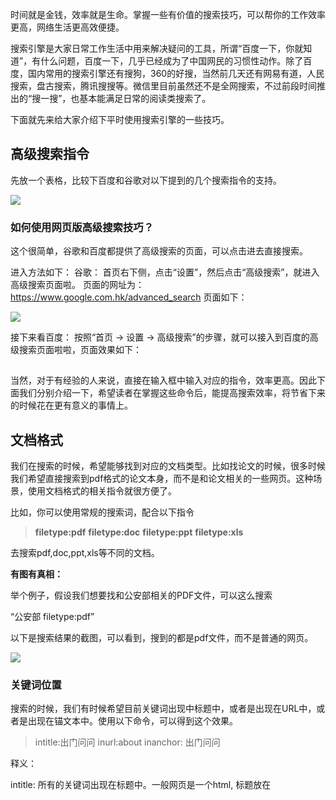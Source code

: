 时间就是金钱，效率就是生命。掌握一些有价值的搜索技巧，可以帮你的工作效率更高，网络生活更高效便捷。  

搜索引擎是大家日常工作生活中用来解决疑问的工具，所谓“百度一下，你就知道”，有什么问题，百度一下，几乎已经成为了中国网民的习惯性动作。除了百度，国内常用的搜索引擎还有搜狗，360的好搜，当然前几天还有网易有道，人民搜索，盘古搜索，腾讯搜搜等。微信里目前虽然还不是全网搜索，不过前段时间推出的“搜一搜”，也基本能满足日常的阅读类搜索了。

下面就先来给大家介绍下平时使用搜索引擎的一些技巧。

## 高级搜索指令

先放一个表格，比较下百度和谷歌对以下提到的几个搜索指令的支持。  

![](http://mmbiz.qpic.cn/mmbiz_png/qX2ED6UwyKGzZvp4XK8pnLiadYuuA03oIpRdokIC95zfx0lSKhfWwViaSUlZN6vwnGqLfp1a4qYrR1pJIcrpdRuA/640?wx_fmt=png&tp=webp&wxfrom=5&wx_lazy=1&wx_co=1)

### 如何使用网页版高级搜索技巧？

这个很简单，谷歌和百度都提供了高级搜索的页面，可以点击进去直接搜索。

进入方法如下：
谷歌：
首页右下侧，点击“设置”，然后点击“高级搜索”，就进入高级搜索页面啦。
页面的网址为：
https://www.google.com.hk/advanced_search
页面如下：

![](http://mmbiz.qpic.cn/mmbiz_png/qX2ED6UwyKGzZvp4XK8pnLiadYuuA03oId3qqjI2g1s5WYYa8ZmtoDsn0FdHhexxphcZkQ9cDSEr9dTTbrIbglA/640?wx_fmt=png&tp=webp&wxfrom=5&wx_lazy=1&wx_co=1)

接下来看百度：
按照“首页 -> 设置 -> 高级搜索”的步骤，就可以接入到百度的高级搜索页面啦啦，页面效果如下：

![](data:image/gif;base64,iVBORw0KGgoAAAANSUhEUgAAAAEAAAABCAYAAAAfFcSJAAAADUlEQVQImWNgYGBgAAAABQABh6FO1AAAAABJRU5ErkJggg==)

当然，对于有经验的人来说，直接在输入框中输入对应的指令，效率更高。因此下面我们分别介绍一下，希望读者在掌握这些命令后，能提高搜索效率，将节省下来的时候花在更有意义的事情上。

## 文档格式  

我们在搜索的时候，希望能够找到对应的文档类型。比如找论文的时候，很多时候我们希望直接搜索到pdf格式的论文本身，而不是和论文相关的一些网页。这种场景，使用文档格式的相关指令就很方便了。

比如，你可以使用常规的搜索词，配合以下指令

> **filetype:pdf**
> **filetype:doc**
> **filetype:ppt**
> **filetype:xls**

去搜索pdf,doc,ppt,xls等不同的文档。

**有图有真相：**

举个例子，假设我们想要找和公安部相关的PDF文件，可以这么搜索

“公安部 filetype:pdf”

以下是搜索结果的截图，可以看到，搜到的都是pdf文件，而不是普通的网页。

![](http://mmbiz.qpic.cn/mmbiz_png/qX2ED6UwyKGzZvp4XK8pnLiadYuuA03oIfPH3vkf6ia95JBdWOWuht7jBMibBMTM5eFSFUAyJdZbosg8TXllcAg2Q/640?wx_fmt=png&tp=webp&wxfrom=5&wx_lazy=1&wx_co=1)  

### 关键词位置

搜索的时候，我们有时候希望目前关键词出现中标题中，或者是出现在URL中，或者是出现在锚文本中。使用以下命令，可以得到这个效果。

> intitle:出门问问
> inurl:about
> inanchor: 出门问问

释义：

intitle: 所有的关键词出现在标题中。一般网页是一个html, 标题放在<title>这个标签中。标题一般是网页的核心信息。假如我们只想找标题中含有某个词的网页，就可以在查询词前加上"intitle:"这个指令。

inurl: URL 就是网页的链接。比如百度的链接为
http://www.baidu.com/

如果搜索 "inurl:baidu",将会找到在URL中包括“baidu”这个词的所有网页。网页正文和标题倒是不一定会出现"baidu"。

inanchor: 比如百度的首页，一般不会出现“搜索引擎”。但是我们找到“搜索引擎”的时候，百度一般都出现在结果中。这个就是因为有大量指向百度首页的anchor 包含“搜索引擎”这些词汇。anchor 就是锚文本的意思。比如“[C++基础库](http://mp.weixin.qq.com/s?__biz=MzI3NzE1NDcyNQ==&mid=2247483802&idx=1&sn=3b8f0f1716eb3f72f766b02931a03fc4&chksm=eb6bdf50dc1c5646fc9d0cdecaca8d03fcb1a9e0e04ed2051beb259e3db6bd2e88da8ef1ec9f&scene=21#wechat_redirect)”，这里的“C++基础库”就是锚文本，用于描述目标网页的内容。一般会取目标网页的标题，或者是一些描述能力强的摘要信息。锚文本指向的链接，就是link了。微信近期放开了公众号内的链接，我这里举的例子，指向的就是我之前写的《不要再重复造轮子了，造牢固的地基吧》那篇文章的地址。

**有图有真相：**

搜索：“intitle:出门问问”，会搜索出来网页标题里，包含出门问问的所有网页。结果如下图：

![](http://mmbiz.qpic.cn/mmbiz_png/qX2ED6UwyKGzZvp4XK8pnLiadYuuA03oIBA92j0W8VjficJCllLVHdgCsPJ7vO9S3QtXyvBMkFYyXHOF92CjXawQ/640?wx_fmt=png&tp=webp&wxfrom=5&wx_lazy=1&wx_co=1)

### 站内搜索

有时候我们希望搜某个特定网站的内容。比如你自己开了一个博客，你希望搜索一下百度上索引了你博客的多少文章，你就可以使用站内搜索这个功能啦。

当然，前几年很多人通过这个技能，找一些网盘资源等，也算是活学活用。

你浏览某个论坛，但是非会员无法使用搜索功能，或者是搜索一次就被禁用一分钟，很不爽怎么办？这时候也是这个技能发挥作用的时候。当然网页搜索的爬虫并非万能的，有时候目标网站，百度或者谷歌爬虫收录也不是很全就是了。

**有图有真相：**

示例：搜索出门问问投资的相关文章，仅搜索bbs.ticwear.com 这个网站。

query :  “投资 site:bbs.ticwear.com”

搜索结果如下图，可以看到搜索到的网页，都是bbs.ticwear.com这个论坛上的。

![](http://mmbiz.qpic.cn/mmbiz_png/qX2ED6UwyKGzZvp4XK8pnLiadYuuA03oIyQ19KPyNjeCg0hickFkFDNI84z5YxMSDstiaKgkLIDs5wZdRVjWAIzLw/640?wx_fmt=png&tp=webp&wxfrom=5&wx_lazy=1&wx_co=1)


再举个例子，最近人工智能这么火，我想看看36kr这个网站上有关人工智能的相关文章，涨涨知识。

  该怎么办？ 看下图吧。

  

![](http://mmbiz.qpic.cn/mmbiz_png/qX2ED6UwyKGzZvp4XK8pnLiadYuuA03oIiceWRhDXbGcMUjqKv2ZUIt9R59UDMoBby6hHtt0OpDhk2WHhS40w38Q/640?wx_fmt=png&tp=webp&wxfrom=5&wx_lazy=1&wx_co=1)

  

关键词信息

  

一般我们搜索的时候，想到几次词，都是几个词放在一起搜索。比如我们想找一些和公安部培训相关的网页，我们一般搜索  公安部培训  这几个字。搜索结果如下图所示：

  

![](http://mmbiz.qpic.cn/mmbiz_png/qX2ED6UwyKGzZvp4XK8pnLiadYuuA03oIhtKPfWWFRs8AAKjNpbiacKWKKIQfguFZ2VeRApL9hdgEsHjdQAqDPHQ/640?wx_fmt=png&tp=webp&wxfrom=5&wx_lazy=1&wx_co=1)

  

可以看到，搜索结果中，公安部 和 培训 两个词不一定都挨在一起。如果我们想找到“公安部”和“培训”两个词挨在一起，怎么办呢？

  

这个时候，可以使用引号，将两个词放在引号中，query :  “公安部培训”  

搜索结果如下图，可以看到，搜索到的网页，公安部和培训两个字都是挨在一起的。

  

![](http://mmbiz.qpic.cn/mmbiz_png/qX2ED6UwyKGzZvp4XK8pnLiadYuuA03oIlSv8vyibZUoslEW1r8tfdAVISbpC5ibQywaYod9WAP6PG0XQ15Zozgag/640?wx_fmt=png&tp=webp&wxfrom=5&wx_lazy=1&wx_co=1)

  

有时候，我们搜索一些词，只是希望几个词命中了其中一个就可以，应该怎么办呢？这时候可以使用 OR 这个指令，注释需要全部大写。另外，百度的查询方式不太一样，需要使用括号括起来。  

  

**有图有真相：**

query :

谷歌：树木 OR 种子 OR 草

百度：(树木种子草)

  

搜索结果如下图，可以看到有一些结果包含树木，有一些结果包含草，有一些结果包含两个到三个关键词

  

  

![](http://mmbiz.qpic.cn/mmbiz_png/qX2ED6UwyKGzZvp4XK8pnLiadYuuA03oIH7BsVbsxKNDdbuUEYlPgwibtuL3ZNyzQkmtTwGR0HLib9pPTcA79gwjw/640?wx_fmt=png&tp=webp&wxfrom=5&wx_lazy=1&wx_co=1)

  

  

如果我们搜索某个词的时候，经常出现相关的另一个词，但是这不是我们想要的，这个时候在不需要的字词前添加一个减号，就可以过滤掉不包含该词的结果啦。

  

有图有真相：

query： 搜索引擎，结果中会出现不少和谷歌有关的网页。

query：  搜索引擎 -谷歌，搜索结果中，有关谷歌的网页会被过滤掉。

  

如下图，搜索“搜索引擎”，第三条和第五条包含谷歌这个关键词

  

![](http://mmbiz.qpic.cn/mmbiz_png/qX2ED6UwyKGzZvp4XK8pnLiadYuuA03oI5UOv4vOYKY9UdbE1OQnDGBw8EtkbXJ79XTQK2nLwtKkuTskGAfDoPg/640?wx_fmt=png&tp=webp&wxfrom=5&wx_lazy=1&wx_co=1)

  

  

接着，我们搜索“搜索引擎 -谷歌”，搜索结果中都不包括“谷歌”这个关键词。结果如下图：

  

![](http://mmbiz.qpic.cn/mmbiz_png/qX2ED6UwyKGzZvp4XK8pnLiadYuuA03oI31esHdgrweLrqvlYenewwYaoxG54IQZvnZu06I5NMrFvEOwZlJAkRg/640?wx_fmt=png&tp=webp&wxfrom=5&wx_lazy=1&wx_co=1)

  

**cache指令  
**

  

有时候一个网页暂时挂了，成为死链了，你又想看，怎么办？可以使用cache指令，查看搜索引擎的缓存。（百度的话，搜索结果中，有“百度快照”这个链接，点击即可访问）

  

**有图有真相：**

搜索"cache:www.sohu.com"，谷歌会直接重定向到缓存页面，并显示是什么时候的快照。截图如下：

  

![](http://mmbiz.qpic.cn/mmbiz_png/qX2ED6UwyKGzZvp4XK8pnLiadYuuA03oIomW1OYwZl9ib3qWicDSHPbSl2ADNMbpmXFzfKrh1YtPdYkLMh8wbNueg/640?wx_fmt=png&tp=webp&wxfrom=5&wx_lazy=1&wx_co=1)

  

info指令  

  

Google还提供了 info指令，其会显示和快照，相似网页，指向某个网页的网页，包含全部关键词的网页等几个链接。

比如我们搜索"info:youku.com"，出来的结果中，会包含四个链接信息。点击的话，分别相当于

cache:youku.com

related:youku.com

site:youku.com  

"youku.com"

这四个搜索。

  

![](http://mmbiz.qpic.cn/mmbiz_png/qX2ED6UwyKGzZvp4XK8pnLiadYuuA03oIsUvsQneee8vG732sjib358XNAqtQ57BPL1VAegHyTRNgHlblhZAFgmA/640?wx_fmt=png&tp=webp&wxfrom=5&wx_lazy=1&wx_co=1)

其中几个上面都有所介绍。相似网页我这里介绍下。我们发现某个网站比较好玩，想要找相似的网站，就可以使用这个功能了。比如找和花瓣之类的看图网站类似的网站。

  

下面我们使用“related:youku.com”，搜索下和优酷相似的网站有哪些？如下图所示，我们可以很方便地找到土豆，爱奇艺，百度视频，凤凰视频，腾讯视频，搜狐视频等相似网站。

  

![](http://mmbiz.qpic.cn/mmbiz_png/qX2ED6UwyKGzZvp4XK8pnLiadYuuA03oIaSj4cxvwWwr6ibI6XJUY6VzOoGXO7vIrB1ngVa8bAL7Gk05yIkL0rNg/640?wx_fmt=png&tp=webp&wxfrom=5&wx_lazy=1&wx_co=1)

  

限制网页的最后更新时间

  

这个没有对应的指令，只能在网页界面中选择。比如要找一天内的有关刘德华的新网页，可以如下图选择“一天内”，然后点击搜索。

  

![](http://mmbiz.qpic.cn/mmbiz_png/qX2ED6UwyKGzZvp4XK8pnLiadYuuA03oILBh4ZLLfD9f7mvkFRwLqmY8GZiau9KmDXXMSxwFQtUNIsEWODIWAS6A/640?wx_fmt=png&tp=webp&wxfrom=5&wx_lazy=1&wx_co=1)  

  

搜索出来的网页，我们可以从摘要信息中看到，都是一天内的。

  

![](http://mmbiz.qpic.cn/mmbiz_png/qX2ED6UwyKGzZvp4XK8pnLiadYuuA03oIoRctedAaZibjIbHCuJgbmybLxbDyptLgfwv6JGQGW3WgGPYnQsfuQfQ/640?wx_fmt=png&tp=webp&wxfrom=5&wx_lazy=1&wx_co=1)  

  

一页显示更多的搜索结果数

  

有时候我们在搜索某个资料，需要经常翻页，不够高效，怎么办呢？这个时候可以在搜索设置中，将每页搜索结果数调整到20条设置50条等。

  

![](http://mmbiz.qpic.cn/mmbiz_png/qX2ED6UwyKGzZvp4XK8pnLiadYuuA03oI6aV9lnNJBfINrjtecGqkgvfDFO9RCr3GAz6ukNk6ibzs9RDAH39xqqg/640?wx_fmt=png&tp=webp&wxfrom=5&wx_lazy=1&wx_co=1)

  

举一些需要翻页的场景：搜索你感兴趣的论文，搜索你感兴趣的人物资料。

  

程序员写爬虫，抓取百度等搜索结果页，也可以考虑调整这个对应的URL参数，一次性抓取更多的搜索结果。

  

搜索经验

  

介绍了这么多搜索指令，有时候没有谷歌也是白搭。最后再附上一些搜索经验，作为补充。

  

-   技术搜索最好能访问谷歌。
    
-   学会挑选搜索关键词，尝试变换关键词。比如少一个词，多一个词，换个说法，换个同义词，换个别名，换个英文名等。
    
-   技术问题可以使用"site:"指令，搜索下stackoverflow.com这个网站上的问答。
    
-   不知道怎么使用谷歌，搜索下“VPN”相关网页。
    
-   学好英文。一些问题，能用英文搜就不要用中文。
    
-   英文不好也没问题，使用下谷歌翻译，翻译为英文单词，再使用英文搜索。  
    
-   谷歌无法使用，那就试试必应吧。
    
-   尝试使用谷歌或百度的高级搜索框的各个输入框，熟能生巧。
    
-   英文网页看不懂，可以试试谷歌翻译插件。
    
-   程序员编译错误不知道怎么解决，把编译错误在谷歌搜索下。如果编译错误是中文的，那么先调为中文的，不知道怎么调的，先搜索下。
    
-   专业领域，了解下有没有更专业的垂直搜索。比如搜视频种子，最好使用种子搜索。当然搜索种子搜索网站，可以使用通用搜索。
    
-   花半小时搜索免费资源，有时候不如花钱买个会员。时间就是金钱，省时间就是省钱，省生命。
    

  

大家有什么其他的搜索技巧需要了解，或者分享的，欢迎留言交流。

<!--stackedit_data:
eyJoaXN0b3J5IjpbMTYyNDA3MDc4XX0=
-->